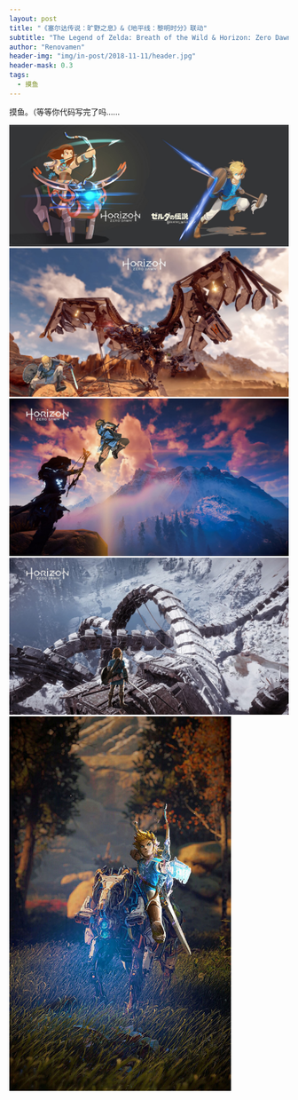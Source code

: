 ```yaml
---
layout: post
title: "《塞尔达传说：旷野之息》&《地平线：黎明时分》联动"
subtitle: "The Legend of Zelda: Breath of the Wild & Horizon: Zero Dawn"
author: "Renovamen"
header-img: "img/in-post/2018-11-11/header.jpg"
header-mask: 0.3
tags:
  - 摸鱼
---
```


摸鱼。（等等你代码写完了吗......

![img-1](/img/in-post/2018-11-11/1.jpg)
![img-2](/img/in-post/2018-11-11/2.jpg)
![img-3](/img/in-post/2018-11-11/3.jpg)
![img-4](/img/in-post/2018-11-11/4.jpg)
<img src="/img/in-post/2018-11-11/5.jpg" width="400"/>